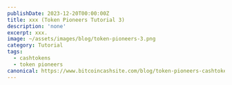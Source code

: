 ```yaml
---
publishDate: 2023-12-20T00:00:00Z
title: xxx (Token Pioneers Tutorial 3)
description: 'none'
excerpt: xxx.
image: ~/assets/images/blog/token-pioneers-3.png
category: Tutorial
tags:
  - cashtokens
  - token pioneers
canonical: https://www.bitcoincashsite.com/blog/token-pioneers-cashtokens-tutorial-3/
---
```

